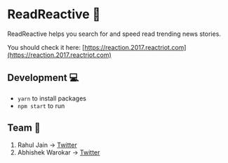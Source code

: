 # ReadReactive 📰

ReadReactive helps you search for and speed read trending news stories.

You should check it here: [https://reaction.2017.reactriot.com](https://reaction.2017.reactriot.com)

## Development 💻

+ `yarn` to install packages
+ `npm start` to run

## Team 👨

1. Rahul Jain -> [Twitter](https://twitter.com/xRahulJain)
2. Abhishek Warokar -> [Twitter](https://twitter.com/11apollonian)